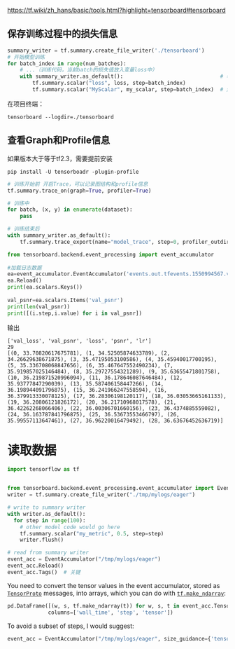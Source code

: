 https://tf.wiki/zh_hans/basic/tools.html?highlight=tensorboard#tensorboard



## 保存训练过程中的损失信息

```python
summary_writer = tf.summary.create_file_writer('./tensorboard')
# 开始模型训练
for batch_index in range(num_batches):
    # ...（训练代码，当前batch的损失值放入变量loss中）
    with summary_writer.as_default():                               # 希望使用的记录器
        tf.summary.scalar("loss", loss, step=batch_index)
        tf.summary.scalar("MyScalar", my_scalar, step=batch_index)  # 还可以添加其他自定义的变量
```



在项目终端：

```
tensorboard --logdir=./tensorboard
```

## 查看Graph和Profile信息

如果版本大于等于tf2.3，需要提前安装

```
pip install -U tensorboadr -plugin-profile
```



```python
# 训练开始前 开启Trace，可以记录图结构和profile信息
tf.summary.trace_on(graph=True, profiler=True)

# 训练中
for batch, (x, y) in enumerate(dataset):
    pass

# 训练结束后
with summary_writer.as_default():
    tf.summary.trace_export(name="model_trace", step=0, profiler_outdir=log_dir)    # 保存Trace信息到文件
```



```python
from tensorboard.backend.event_processing import event_accumulator
 
#加载日志数据
ea=event_accumulator.EventAccumulator('events.out.tfevents.1550994567.vvd-Inspiron-7557') 
ea.Reload()
print(ea.scalars.Keys())
 
val_psnr=ea.scalars.Items('val_psnr')
print(len(val_psnr))
print([(i.step,i.value) for i in val_psnr])
```

输出



```
['val_loss', 'val_psnr', 'loss', 'psnr', 'lr']
29
[(0, 33.70820617675781), (1, 34.52505874633789), (2, 34.26629638671875), (3, 35.47195053100586), (4, 35.45940017700195), (5, 35.336708068847656), (6, 35.467647552490234), (7, 35.919857025146484), (8, 35.29727554321289), (9, 35.63655471801758), (10, 36.219871520996094), (11, 36.178646087646484), (12, 35.93777847290039), (13, 35.587406158447266), (14, 36.198944091796875), (15, 36.241966247558594), (16, 36.379913330078125), (17, 36.28306198120117), (18, 36.03053665161133), (19, 36.20806121826172), (20, 36.21710968017578), (21, 36.42262268066406), (22, 36.00306701660156), (23, 36.4374885559082), (24, 36.163787841796875), (25, 36.53673553466797), (26, 35.99557113647461), (27, 36.96220016479492), (28, 36.63676452636719)]
```



# 读取数据

```python
import tensorflow as tf


from tensorboard.backend.event_processing.event_accumulator import EventAccumulator
writer = tf.summary.create_file_writer("./tmp/mylogs/eager")

# write to summary writer
with writer.as_default():
  for step in range(100):
    # other model code would go here
    tf.summary.scalar("my_metric", 0.5, step=step)
    writer.flush()

# read from summary writer
event_acc = EventAccumulator("/tmp/mylogs/eager")
event_acc.Reload()
event_acc.Tags()  # 关键
```



You need to convert the tensor values in the event accumulator, stored as [`TensorProto`](https://github.com/tensorflow/tensorflow/blob/v2.2.0/tensorflow/core/framework/tensor.proto) messages, into arrays, which you can do with [`tf.make_ndarray`](https://www.tensorflow.org/api_docs/python/tf/make_ndarray):

```python
pd.DataFrame([(w, s, tf.make_ndarray(t)) for w, s, t in event_acc.Tensors('my_metric')],
             columns=['wall_time', 'step', 'tensor'])
```

To avoid a subset of steps, I would suggest:  

```python
event_acc = EventAccumulator("/tmp/mylogs/eager", size_guidance={'tensors': 0})
```